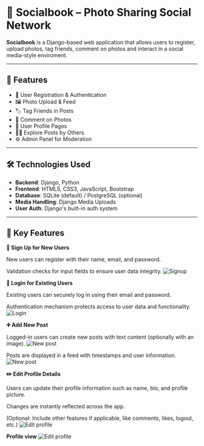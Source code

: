 # 📸 Socialbook – Photo Sharing Social Network
**Socialbook** is a Django-based web application that allows users to register, upload photos, tag friends, comment on photos and interact in a social media-style enviroment.

---
## 🚀 Features
- 🔐 User Registration & Authentication
- 🖼️ Photo Upload & Feed
- 🏷️ Tag Friends in Posts
- 💬 Comment on Photos
- 👤 User Profile Pages
- 🕵️‍♀️ Explore Posts by Others
- ⚙️ Admin Panel for Moderation
---

## 🛠️ Technologies Used

- **Backend**: Django, Python
- **Frontend**: HTML5, CSS3, JavaScript, Bootstrap
- **Database**: SQLite (default) / PostgreSQL (optional)
- **Media Handling**: Django Media Uploads
- **User Auth**: Django's built-in auth system
---
## 🔑 Key Features
**📝 Sign Up for New Users**

New users can register with their name, email, and password.

Validation checks for input fields to ensure user data integrity.
![Signup](https://github.com/user-attachments/assets/d5e6080c-7f9f-468d-a993-f9f97b2c8cd6)


**🔐 Login for Existing Users**

Existing users can securely log in using their email and password.

Authentication mechanism protects access to user data and functionality.
![Login](https://github.com/user-attachments/assets/5a0bccf2-fd9a-4a80-9da8-2566212ff945)


**➕ Add New Post**

Logged-in users can create new posts with text content (optionally with an image).
![New post ](https://github.com/user-attachments/assets/0f22caa8-a6a4-4116-a11c-f4bcf695709b)


Posts are displayed in a feed with timestamps and user information.
![New post ](https://github.com/user-attachments/assets/d698c0f5-2bb9-4604-b91a-fc53667b1657)


**✏️ Edit Profile Details**

Users can update their profile information such as name, bio, and profile picture.

Changes are instantly reflected across the app.

(Optional: Include other features if applicable, like comments, likes, logout, etc.)
![Edit profile](https://github.com/user-attachments/assets/7b1093de-d7da-4cae-a47e-b9d86f589944)

**Profile view**
![Edit profile](https://github.com/user-attachments/assets/5fb79bd8-414c-47cc-9ca9-e97f32de5459)


